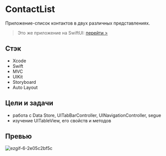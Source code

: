 # ContactList
Приложение-список контактов в двух различных представлениях.

> Это же приложение на SwiftUI: [перейти >](https://github.com/jerry-oks/ContactList2)

## Стэк
+ Xcode
+ Swift
+ MVC
+ UIKit
+ Storyboard
+ Auto Layout

## Цели и задачи
+ работа с Data Store, UITabBarController, UINavigationController, segue
+ изучение UITableView, его свойств и методов

## Превью
![ezgif-6-2e05c2bf5c](https://github.com/user-attachments/assets/04752e3f-0106-4d4e-985d-ac5c45a77777)
